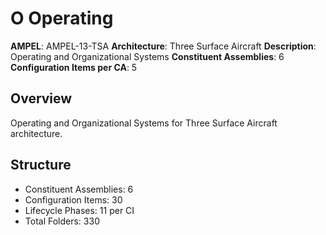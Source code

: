 # O Operating

**AMPEL**: AMPEL-13-TSA
**Architecture**: Three Surface Aircraft
**Description**: Operating and Organizational Systems
**Constituent Assemblies**: 6
**Configuration Items per CA**: 5

## Overview
Operating and Organizational Systems for Three Surface Aircraft architecture.

## Structure
- Constituent Assemblies: 6
- Configuration Items: 30
- Lifecycle Phases: 11 per CI
- Total Folders: 330
